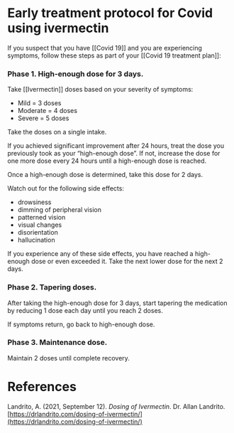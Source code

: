 # Early treatment protocol for Covid using ivermectin

If you suspect that you have [[Covid 19]] and you are experiencing symptoms, follow these steps as part of your [[Covid 19 treatment plan]]:

### Phase 1. High-enough dose for 3 days.

Take [[Ivermectin]] doses based on your severity of symptoms:

- Mild = 3 doses
- Moderate = 4 doses
- Severe = 5 doses

Take the doses on a single intake.

If you achieved significant improvement after 24 hours, treat the dose you previously took as your “high-enough dose”. If not, increase the dose for one more dose every 24 hours until a high-enough dose is reached.

Once a high-enough dose is determined, take this dose for 2 days.

Watch out for the following side effects:

- drowsiness
- dimming of peripheral vision
- patterned vision
- visual changes
- disorientation
- hallucination

If you experience any of these side effects, you have reached a high-enough dose or even exceeded it. Take the next lower dose for the next 2 days.

### Phase 2. Tapering doses.

After taking the high-enough dose for 3 days, start tapering the medication by reducing 1 dose each day until you reach 2 doses.

If symptoms return, go back to high-enough dose.

### Phase 3. Maintenance dose.

Maintain 2 doses until complete recovery.

# References

Landrito, A. (2021, September 12). *Dosing of Ivermectin*. Dr. Allan Landrito. [https://drlandrito.com/dosing-of-ivermectin/](https://drlandrito.com/dosing-of-ivermectin/)

